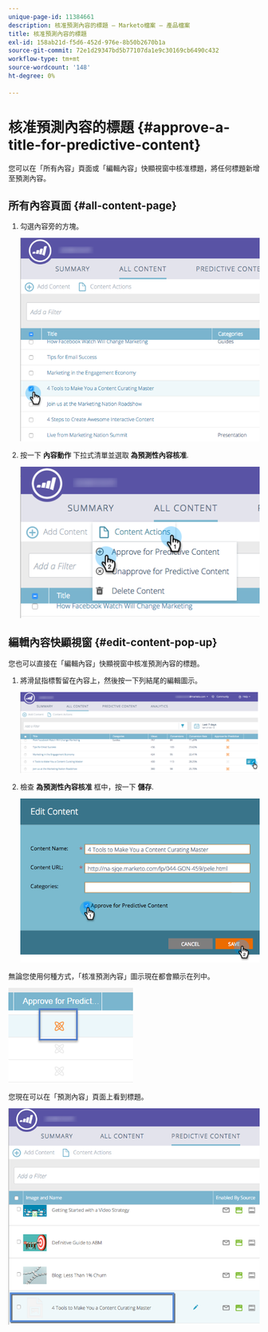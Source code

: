 ```yaml
---
unique-page-id: 11384661
description: 核准預測內容的標題 — Marketo檔案 — 產品檔案
title: 核准預測內容的標題
exl-id: 158ab21d-f5d6-452d-976e-8b50b2670b1a
source-git-commit: 72e1d29347bd5b77107da1e9c30169cb6490c432
workflow-type: tm+mt
source-wordcount: '148'
ht-degree: 0%

---
```


# 核准預測內容的標題 {#approve-a-title-for-predictive-content}

您可以在「所有內容」頁面或「編輯內容」快顯視窗中核准標題，將任何標題新增至預測內容。

## 所有內容頁面 {#all-content-page}

1. 勾選內容旁的方塊。

   ![](assets/image2017-10-3-9-3a9-3a47.png)

1. 按一下 **內容動作** 下拉式清單並選取 **為預測性內容核准**.

   ![](assets/image2017-10-3-9-3a10-3a31.png)

## 編輯內容快顯視窗 {#edit-content-pop-up}

您也可以直接在「編輯內容」快顯視窗中核准預測內容的標題。

1. 將滑鼠指標暫留在內容上，然後按一下列結尾的編輯圖示。

   ![](assets/image2017-10-3-9-3a14-3a55.png)

1. 檢查 **為預測性內容核准** 框中，按一下 **儲存**.

   ![](assets/image2017-10-3-9-3a15-3a35.png)

無論您使用何種方式，「核准預測內容」圖示現在都會顯示在列中。

![](assets/five.png)

您現在可以在「預測內容」頁面上看到標題。

![](assets/image2017-10-3-9-3a16-3a45.png)
